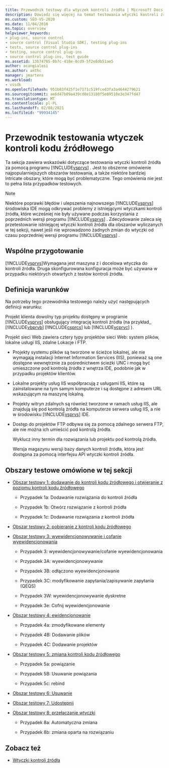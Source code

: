 ```yaml
---
title: Przewodnik testowy dla wtyczek kontroli źródła | Microsoft Docs
description: Dowiedz się więcej na temat testowania wtyczki kontroli źródła w programie Visual Studio. To omówienie obejmuje typowe obszary testowania.
ms.custom: SEO-VS-2020
ms.date: 11/04/2016
ms.topic: overview
helpviewer_keywords:
- plug-ins, source control
- source control [Visual Studio SDK], testing plug-ins
- tests, source control plug-ins
- testing, source control plug-ins
- source control plug-ins, test guide
ms.assetid: 13b74765-0b7c-418e-8cd9-5f2e8db51ae5
author: acangialosi
ms.author: anthc
manager: jmartens
ms.workload:
- vssdk
ms.openlocfilehash: 951b83f425f1e7171c519fced3fa3a4644279621
ms.sourcegitcommit: ae6d47b09a439cd0e13180f5e89510e3e347fd47
ms.translationtype: MT
ms.contentlocale: pl-PL
ms.lasthandoff: 02/08/2021
ms.locfileid: "99934145"
---
```

# <a name="test-guide-for-source-control-plug-ins"></a>Przewodnik testowania wtyczek kontroli kodu źródłowego
Ta sekcja zawiera wskazówki dotyczące testowania wtyczki kontroli źródła za pomocą programu [!INCLUDE[vsprvs](../../code-quality/includes/vsprvs_md.md)] . Jest to obszerne omówienie najpopularniejszych obszarów testowania, a także niektóre bardziej Intricate obszary, które mogą być problematyczne. Tego omówienia nie jest to pełna lista przypadków testowych.

> [!NOTE]
> Niektóre poprawki błędów i ulepszenia najnowszego [!INCLUDE[vsprvs](../../code-quality/includes/vsprvs_md.md)] środowiska IDE mogą odkrywać problemy z istniejącymi wtyczkami kontroli źródła, które wcześniej nie były używane podczas korzystania z poprzednich wersji programu [!INCLUDE[vsprvs](../../code-quality/includes/vsprvs_md.md)] . Zdecydowanie zaleca się przetestowanie istniejącej wtyczki kontroli źródła dla obszarów wyliczanych w tej sekcji, nawet jeśli nie wprowadzono żadnych zmian do wtyczki od czasu poprzedniej wersji programu [!INCLUDE[vsprvs](../../code-quality/includes/vsprvs_md.md)] .

## <a name="common-preparation"></a>Wspólne przygotowanie
 [!INCLUDE[vsprvs](../../code-quality/includes/vsprvs_md.md)]Wymagana jest maszyna z i docelowa wtyczka do kontroli źródła. Druga skonfigurowana konfiguracja może być używana w przypadku niektórych otwartych z testów kontroli źródła.

## <a name="definition-of-terms"></a>Definicja warunków
 Na potrzeby tego przewodnika testowego należy użyć następujących definicji warunku:

 Projekt klienta dowolny typ projektu dostępny w programie [!INCLUDE[vsprvs](../../code-quality/includes/vsprvs_md.md)] obsługujący integrację kontroli źródła (na przykład,, [!INCLUDE[vbprvb](../../code-quality/includes/vbprvb_md.md)] [!INCLUDE[csprcs](../../data-tools/includes/csprcs_md.md)] lub [!INCLUDE[vcprvc](../../code-quality/includes/vcprvc_md.md)] ).

 Projekt sieci Web zawiera cztery typy projektów sieci Web: system plików, lokalne usługi IIS, zdalne Lokacje i FTP.

- Projekty systemu plików są tworzone w ścieżce lokalnej, ale nie wymagają instalacji Internet Information Services (IIS), ponieważ są one dostępne wewnętrznie za pośrednictwem ścieżki UNC i mogą być umieszczone pod kontrolą źródła z wnętrza IDE, podobnie jak w przypadku projektów klientów.

- Lokalne projekty usług IIS współpracują z usługami IIS, które są zainstalowane na tym samym komputerze i są dostępne z adresem URL wskazującym na maszynę lokalną.

- Projekty witryn zdalnych są również tworzone w ramach usług IIS, ale znajdują się pod kontrolą źródła na komputerze serwera usług IIS, a nie w środowisku [!INCLUDE[vsprvs](../../code-quality/includes/vsprvs_md.md)] IDE.

- Dostęp do projektów FTP odbywa się za pomocą zdalnego serwera FTP, ale nie można ich umieścić pod kontrolą źródła.

  Wyklucz inny termin dla rozwiązania lub projektu pod kontrolą źródła.

  Wersja magazynu wersji bazy danych kontroli źródła, która jest dostępna za pomocą interfejsu API wtyczki kontroli źródła.

## <a name="test-areas-covered-in-this-section"></a>Obszary testowe omówione w tej sekcji

- [Obszar testowy 1: dodawanie do kontroli kodu źródłowego i otwieranie z poziomu kontroli kodu źródłowego](../../extensibility/internals/test-area-1-add-to-open-from-source-control.md)

  - Przypadek 1a: Dodawanie rozwiązania do kontroli źródła

  - Przypadek 1b: Otwórz rozwiązanie z kontroli źródła

  - Przypadek 1c: Dodawanie rozwiązania z kontroli źródła

- [Obszar testowy 2: pobieranie z kontroli kodu źródłowego](../../extensibility/internals/test-area-2-get-from-source-control.md)

- [Obszar testowy 3: wyewidencjonowywanie i cofanie wyewidencjonowania](../../extensibility/internals/test-area-3-check-out-undo-checkout.md)

  - Przypadek 3: wyewidencjonowywanie/cofanie wyewidencjonowania

  - Przypadek 3A: wyewidencjonowywanie

  - Przypadek 3B: odłączono wyewidencjonowanie

  - Przypadek 3C: modyfikowanie zapytania/zapisywanie zapytania (QEQS)

  - Przypadek 3W: wyewidencjonowywanie dyskretne

  - Przypadek 3e: Cofnij wyewidencjonowanie

- [Obszar testowy 4: ewidencjonowanie](../../extensibility/internals/test-area-4-check-in.md)

  - Przypadek 4a: zmodyfikowane elementy

  - Przypadek 4B: Dodawanie plików

  - Przypadek 4C: Dodawanie projektów

- [Obszar testowy 5: zmiana kontroli kodu źródłowego](../../extensibility/internals/test-area-5-change-source-control.md)

  - Przypadek 5a: powiązanie

  - Przypadek 5B: Usuwanie powiązania

  - Przypadek 5c: rebind

- [Obszar testowy 6: Usuwanie](../../extensibility/internals/test-area-6-delete.md)

- [Obszar testowy 7: Udostępnij](../../extensibility/internals/test-area-7-share.md)

- [Obszar testowy 8: przełączanie wtyczki](../../extensibility/internals/test-area-8-plug-in-switching.md)

  - Przypadek 8a: Automatyczna zmiana

  - Przypadek 8b: zmiana oparta na rozwiązaniu

## <a name="see-also"></a>Zobacz też
- [Wtyczki kontroli źródła](../../extensibility/source-control-plug-ins.md)
